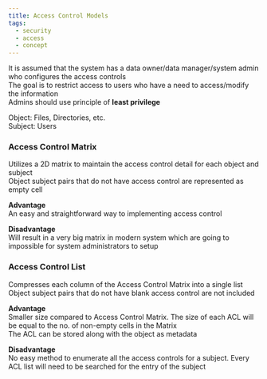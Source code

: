```yaml
---
title: Access Control Models
tags:
  - security
  - access
  - concept
---
```

It is assumed that the system has a data owner/data manager/system admin who configures the access controls  
The goal is to restrict access to users who have a need to access/modify the information  
Admins should use principle of **least privilege**

Object: Files, Directories, etc.  
Subject: Users

### Access Control Matrix

Utilizes a 2D matrix to maintain the access control detail for each object and subject  
Object subject pairs that do not have access control are represented as empty cell

**Advantage**  
An easy and straightforward way to implementing access control

**Disadvantage**  
Will result in a very big matrix in modern system which are going to impossible for system administrators to setup

### Access Control List

Compresses each column of the Access Control Matrix into a single list  
Object subject pairs that do not have blank access control are not included 

**Advantage**  
Smaller size compared to Access Control Matrix. The size of each ACL will be equal to the no. of non-empty cells in the Matrix  
The ACL can be stored along with the object as metadata

**Disadvantage**  
No easy method to enumerate all the access controls for a subject. Every ACL list will need to be searched for the entry of the subject